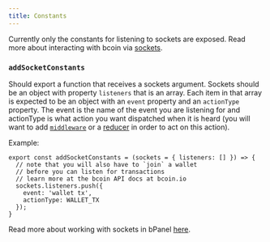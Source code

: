 ```yaml
---
title: Constants
---
```


Currently only the constants for listening to sockets are exposed. Read more about interacting with bcoin via [sockets](/docs/api-sockets.html).

### `addSocketConstants`
Should export a function that receives a sockets argument. Sockets should be an object with property `listeners` that is an array. Each item in that array is expected to be an object with an `event` property and an `actionType` property. The event is the name of the event you are listening for and actionType is what action you want dispatched when it is heard (you will want to add [`middleware`](/docs/api-middleware.html) or a [reducer](/docs/api-reducers.html) in order to act on this action).

Example:
```
export const addSocketConstants = (sockets = { listeners: [] }) => {
  // note that you will also have to `join` a wallet
  // before you can listen for transactions
  // learn more at the bcoin API docs at bcoin.io
  sockets.listeners.push({
    event: 'wallet tx',
    actionType: WALLET_TX
  });
}
```

Read more about working with sockets in bPanel [here](/docs/api-sockets.html).
